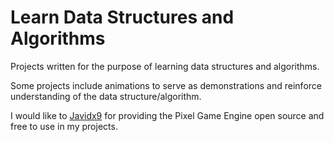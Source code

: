 # Learn Data Structures and Algorithms
Projects written for the purpose of learning data structures and algorithms.

Some projects include animations to serve as demonstrations and reinforce understanding of the data structure/algorithm.

I would like to [Javidx9](https://github.com/OneLoneCoder) for providing the Pixel Game Engine open source and free to use in my projects.

